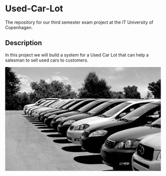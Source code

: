 Used-Car-Lot
============

The repository for our third semester exam project at the IT University of Copenhagen.

Description
------------
In this project we will build a system for a Used Car Lot that can help a salesman to sell used cars to customers. 

![Some used cars](readme.jpg)

